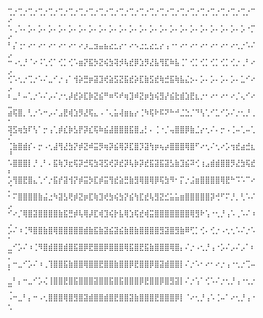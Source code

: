 
⢉⡐⢉⡐⢉⡐⢉⡐⢉⡐⢉⡐⢉⡐⢉⡐⢉⡐⢉⡐⢉⡐⢉⡐⢉⡐⢉⡐⢉⡐⢉⡐⢉⡐⢉⡐⢉⡐⢉⡐⢉⡐⢉⡐⢉⡐⢉⡐⠉⠔
⠡⢀⠡⠄⡡⠄⡡⠄⡡⠄⡡⠄⡡⠄⡡⠄⡡⠄⡡⠄⡡⠄⡡⠄⡡⠄⡡⠄⡡⠄⡡⠄⡡⠄⡡⠄⡡⠄⡡⠄⡡⠄⡡⠄⡡⠄⡡⠐⡉⠔
⠃⡌⢐⠂⠔⠂⠔⠂⠔⠂⠔⠂⠔⠂⠔⡰⣀⣲⣤⣦⣔⣂⡔⠂⠔⠢⣐⣂⣔⣂⡔⢠⠐⠂⠔⠂⠔⠂⠔⠂⠔⠂⠔⠂⠔⢂⡐⠡⠌⡠
⠒⠠⢂⡘⠈⠔⠨⢁⢊⠁⢊⡁⢊⠡⣶⡝⣯⡳⣝⢮⣳⢽⡺⢧⣞⡿⣱⡻⣜⣧⢻⣏⠷⣧⢈⠁⢊⡁⢊⡁⢊⡁⢊⡁⢊⡐⢀⠃⠔⡠
⢊⠡⢂⡐⢉⡐⠡⠌⣀⠊⡐⢠⠁⢺⡵⣛⡶⣽⣹⢞⣵⣫⣝⣯⣞⡵⣏⣷⣫⣞⢷⣚⣯⢷⣧⣌⡢⠄⡡⠄⡡⠄⡡⠄⡡⠄⣁⠊⠔⡠
⠆⣀⠃⠤⢁⡐⠡⠌⡠⠌⡐⢂⡼⣞⡵⣏⡷⣝⣮⠛⠶⠫⠞⢶⣹⠾⣝⡶⣳⢮⣻⡜⣮⣗⣾⣱⣟⣆⡐⠂⠔⠂⠔⠂⠔⡈⢄⠊⠔⣀
⣴⢯⣿⡀⢃⡐⠡⠒⡠⠌⣠⣟⢾⣱⡻⣜⢯⣄⠠⠈⢄⣥⢼⣶⣦⡔⢈⠳⢯⠗⠯⠝⠓⠚⣈⣑⡈⠙⢣⢁⠊⣁⠊⡡⠌⡐⢂⡘⢀⠂
⢽⣫⢶⣳⠏⢣⠁⡒⢠⢁⡾⣎⡷⣣⡟⡽⣎⢯⠷⣮⣼⣿⣿⣿⣯⣿⣠⡃⠄⢈⠐⡈⢤⣿⣿⡿⣷⣈⡔⢂⠌⠄⡒⠠⢈⠤⢁⠤⢁⠌
⢈⣷⣿⣾⡎⠄⡒⠠⢂⣼⢻⣜⣳⡝⡾⣝⠾⣭⡻⢶⡽⣮⢿⡽⣏⣿⡹⣽⢳⡶⢦⡴⣿⣿⣿⢿⣿⠋⠔⢂⠌⢂⠔⡡⢲⣞⣴⣚⣆⠘
⠡⣿⣿⣿⡇⡘⢀⠃⠄⣯⢷⡹⣖⢯⡽⣚⢯⣳⢽⣫⢞⡽⣞⡽⢧⡷⡽⣞⣯⣽⣯⣽⣣⣷⣹⣮⠽⢊⢰⣠⣾⣾⣿⣿⡻⣜⣳⢯⣞⠆
⡡⢻⣿⣟⣿⣄⢁⠊⡐⣯⡞⣽⢺⡝⡾⣭⡳⣏⡾⣭⢻⣞⣵⣛⣷⣻⢿⣿⢿⡿⢯⣳⠻⠂⡍⡐⣨⣶⣿⣿⣿⣿⢿⣟⠓⠩⠡⠉⠔⡈
⠂⠍⣿⣿⣿⣿⣷⣬⣐⠳⣽⣣⢟⡾⣝⡶⣏⢷⣹⢞⣳⢮⣳⡝⣮⢳⣏⣞⢧⣻⣝⣊⣥⣥⣶⣿⣿⣿⣿⣿⡽⢚⠋⠍⡘⡀⢃⠡⠌⡠
⠊⠔⡈⢿⣿⣽⣿⣿⣿⣿⣷⣯⣛⡾⢧⢿⡼⣏⢾⣹⢮⡗⣧⢿⣱⢯⣞⢾⣭⣿⣿⣿⣿⣿⣿⣿⢿⣻⠗⢡⠐⢂⡘⢠⠡⢀⠡⠌⠰⢀
⡡⠌⠰⢈⠻⣿⣿⣷⣿⢿⣿⣿⣿⣿⣿⣾⣷⣯⣷⣽⣮⣽⣮⣷⣿⣷⣿⣿⣿⣿⣻⣽⣿⣻⣷⠿⢋⡁⢊⠄⢊⡐⠠⢂⢂⠡⠌⡐⠡⠂
⣀⠊⡡⠌⠰⢈⠻⣿⣾⣿⣿⣾⣿⣯⣿⡿⣟⣿⣿⡿⣿⣿⣿⢿⣯⣿⣟⣯⣷⣿⣿⣿⢿⣿⡄⠌⡐⠠⢂⡘⢠⠐⡡⠌⡠⠌⡠⠁⠆⡉
⡄⠒⣀⠊⡡⠌⠰⢀⢹⣿⣿⣯⣷⣿⣿⢿⣿⣿⣟⣿⣿⣷⣿⣿⡿⣟⣿⣿⡿⣿⣽⣾⣿⣿⡇⠌⡐⠡⠂⠔⠂⠔⡐⢠⠐⢂⡐⢉⠤⠁
⣀⠃⡄⠒⣀⠊⡡⢌⢸⣿⣿⣟⣿⣯⣿⣿⣿⣽⣿⣿⣯⣿⣯⣿⣿⣿⡿⣟⣿⣿⡿⣿⣻⣽⡇⠌⡐⢡⠁⢊⠡⠌⡐⢂⡘⢠⠐⢂⡐⢉
⠠⠒⣀⠃⡄⠒⠠⢂⣿⣿⣿⢿⣿⣻⣿⣽⣾⣿⣿⣾⣿⣟⣿⣿⣽⣷⣿⣿⣿⣟⣿⣿⣿⡿⡇⠈⠔⢂⡘⢠⠡⢈⠤⠁⠔⢂⡘⢠⠐⢂
